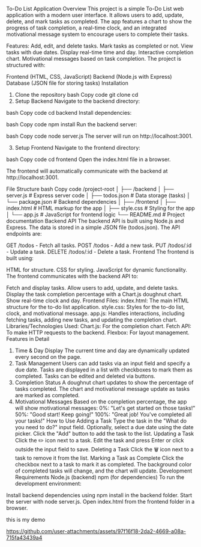 ﻿To-Do List Application
Overview
This project is a simple To-Do List web application with a modern user interface. It allows users to add, update, delete, and mark tasks as completed. The app features a chart to show the progress of task completion, a real-time clock, and an integrated motivational message system to encourage users to complete their tasks.

Features:
Add, edit, and delete tasks.
Mark tasks as completed or not.
View tasks with due dates.
Display real-time time and day.
Interactive completion chart.
Motivational messages based on task completion.
The project is structured with:

Frontend (HTML, CSS, JavaScript)
Backend (Node.js with Express)
Database (JSON file for storing tasks)
Installation
1. Clone the repository
bash
Copy code
git clone <repo-url>
cd <repo-directory>
2. Setup Backend
Navigate to the backend directory:

bash
Copy code
cd backend
Install dependencies:

bash
Copy code
npm install
Run the backend server:

bash
Copy code
node server.js
The server will run on http://localhost:3001.

3. Setup Frontend
Navigate to the frontend directory:

bash
Copy code
cd frontend
Open the index.html file in a browser.

The frontend will automatically communicate with the backend at http://localhost:3001.

File Structure
bash
Copy code
/project-root
│
├── /backend
│   ├── server.js           # Express server code
│   ├── todos.json          # Data storage (tasks)
│   └── package.json        # Backend dependencies
│
├── /frontend
│   ├── index.html          # HTML markup for the app
│   ├── style.css           # Styling for the app
│   └── app.js              # JavaScript for frontend logic
└── README.md               # Project documentation
Backend API
The backend API is built using Node.js and Express. The data is stored in a simple JSON file (todos.json). The API endpoints are:

GET /todos - Fetch all tasks.
POST /todos - Add a new task.
PUT /todos/:id - Update a task.
DELETE /todos/:id - Delete a task.
Frontend
The frontend is built using:

HTML for structure.
CSS for styling.
JavaScript for dynamic functionality.
The frontend communicates with the backend API to:

Fetch and display tasks.
Allow users to add, update, and delete tasks.
Display the task completion percentage with a Chart.js doughnut chart.
Show real-time clock and day.
Frontend Files:
index.html: The main HTML structure for the to-do list application.
style.css: Styles for the to-do list, clock, and motivational message.
app.js: Handles interactions, including fetching tasks, adding new tasks, and updating the completion chart.
Libraries/Technologies Used:
Chart.js: For the completion chart.
Fetch API: To make HTTP requests to the backend.
Flexbox: For layout management.
Features in Detail
1. Time & Day Display
The current time and day are dynamically updated every second on the page.
2. Task Management
Users can add tasks via an input field and specify a due date.
Tasks are displayed in a list with checkboxes to mark them as completed.
Tasks can be edited and deleted via buttons.
3. Completion Status
A doughnut chart updates to show the percentage of tasks completed.
The chart and motivational message update as tasks are marked as completed.
4. Motivational Messages
Based on the completion percentage, the app will show motivational messages:
0%: "Let's get started on those tasks!"
50%: "Good start! Keep going!"
100%: "Great job! You've completed all your tasks!"
How to Use
Adding a Task
Type the task in the "What do you need to do?" input field.
Optionally, select a due date using the date picker.
Click the "Add" button to add the task to the list.
Updating a Task
Click the ✏️ icon next to a task.
Edit the task and press Enter or click outside the input field to save.
Deleting a Task
Click the 🗑️ icon next to a task to remove it from the list.
Marking a Task as Complete
Click the checkbox next to a task to mark it as completed.
The background color of completed tasks will change, and the chart will update.
Development
Requirements
Node.js (backend)
npm (for dependencies)
To run the development environment:

Install backend dependencies using npm install in the backend folder.
Start the server with node server.js.
Open index.html from the frontend folder in a browser.


this is my demo

https://github.com/user-attachments/assets/97f16f18-2da2-4669-a08a-715fa43439a4


